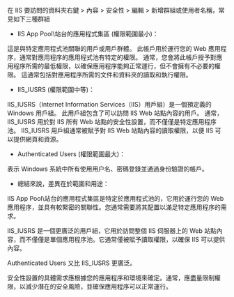 在 IIS 要訪問的資料夾右鍵 > 內容 > 安全性 > 編輯 > 新增群組或使用者名稱，常見如下三種群組

- IIS App Pool\站台的應用程式集區 (權限範圍最小)：

這是與特定應用程式池關聯的用戶或用戶群體。
此帳戶用於運行您的 Web 應用程序，通常對應用程序的應用程式池有特定的權限。
通常，您會將此帳戶授予對應用程序所需的最低權限，以確保應用程序能夠正常運行，但不會擁有不必要的權限。
這通常包括對應用程序所需的文件和資料夾的讀取和執行權限。

 - IIS_IUSRS (權限範圍中等)：

IIS_IUSRS（Internet Information Services（IIS）用戶組）是一個預定義的 Windows 用戶組。
此用戶組包含了可以訪問 IIS Web 站點內容的用戶。
通常，IIS_IUSRS 用於對 IIS 所有 Web 站點的安全性設置，而不僅僅是特定應用程序池。
IIS_IUSRS 用戶組通常被賦予對 IIS Web 站點內容的讀取權限，以便 IIS 可以提供網頁和資源。  

- Authenticated Users (權限範圍最大)：

表示 Windows 系統中所有使用用户名、密碼登錄並通過身份驗證的帳戶。

- 總結來說，差異在於範圍和用途：

IIS App Pool\站台的應用程式集區是特定於應用程式池的，它用於運行您的 Web 應用程序，並具有較緊密的關聯性。您通常需要將其配置以滿足特定應用程序的需求。

IIS_IUSRS 是一個更廣泛的用戶組，它用於訪問整個 IIS 伺服器上的 Web 站點內容，而不僅僅是單個應用程序池。它通常僅被賦予讀取權限，以確保 IIS 可以提供內容。

Authenticated Users 又比 IIS_IUSRS 更廣泛。

安全性設置的具體需求應根據您的應用程序和環境來確定。通常，應盡量限制權限，以減少潛在的安全風險，並確保應用程序可以正常運行。
